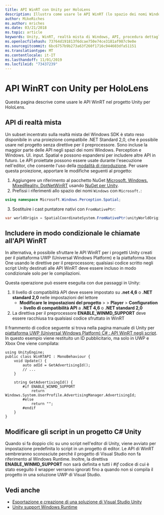 ```yaml
---
title: API WinRT con Unity per HoloLens
description: Illustra come usare le API WinRT (lo spazio dei nomi Windows) nel progetto Unity per HoloLens.
author: MikeRiches
ms.author: mriches
ms.date: 03/21/2018
ms.topic: article
keywords: Unity, WinRT, realtà mista di Windows, API, procedura dettagliata
ms.openlocfilehash: 73764d191813f6dcae750e74ce3181af987c9e0e
ms.sourcegitcommit: 6bc6757b9b273a63f260f1716c944603dfa51151
ms.translationtype: MT
ms.contentlocale: it-IT
ms.lasthandoff: 11/01/2019
ms.locfileid: "73437239"
---
```

# <a name="winrt-apis-with-unity-for-hololens"></a>API WinRT con Unity per HoloLens

Questa pagina descrive come usare le API WinRT nel progetto Unity per HoloLens.

## <a name="mixed-reality-apis"></a>API di realtà mista

Un subset incentrato sulla realtà mista del Windows SDK è stato reso disponibile in una proiezione compatibile .NET Standard 2,0, che è possibile usare nel progetto senza direttive per il preprocessore. Sono incluse la maggior parte delle API negli spazi dei nomi Windows. Perception e Windows. UI. input. Spatial e possono espandersi per includere altre API in futuro. Le API proiettate possono essere usate durante l'esecuzione nell'editor, che consente l'uso della [modalità di riproduzione](https://docs.microsoft.com//windows/mixed-reality/unity-play-mode). Per usare questa proiezione, apportare le modifiche seguenti al progetto:

1) Aggiungere un riferimento al pacchetto NuGet [Microsoft. Windows. MixedReality. DotNetWinRT](https://www.nuget.org/packages/Microsoft.Windows.MixedReality.DotNetWinRT) usando [NuGet per Unity](https://github.com/GlitchEnzo/NuGetForUnity).
2) Prefissi i riferimenti allo spazio dei nomi `Windows` con `Microsoft.`:
```cs
using namespace Microsoft.Windows.Perception.Spatial;
```
3) Sostituire i cast puntatore nativi con `FromNativePtr`:
```cs
var worldOrigin = SpatialCoordinateSystem.FromNativePtr(unityWorldOriginPtr);
```

## <a name="conditionally-include-winrt-api-calls"></a>Includere in modo condizionale le chiamate all'API WinRT

In alternativa, è possibile sfruttare le API WinRT per i progetti Unity creati per il piattaforma UWP (Universal Windows Platform) e la piattaforma Xbox One usando le direttive per il preprocessore; qualsiasi codice scritto negli script Unity destinati alle API WinRT deve essere incluso in modo condizionale solo per le compilazioni. 

Questa operazione può essere eseguita con due passaggi in Unity:
1) Il livello di compatibilità API deve essere impostato su **.net 4,6** o **.NET standard 2,0** nelle impostazioni del lettore
    - **Modificare** **le impostazioni del progetto** >  > **Player** > **Configuration** > **livello di compatibilità API** a **.NET 4,6** o **.NET standard 2,0**
2) La direttiva per il preprocessore **ENABLE_WINMD_SUPPORT** deve essere racchiusa tra qualsiasi codice sfruttato in WinRT

Il frammento di codice seguente si trova nella pagina manuale di Unity per [piattaforma UWP (Universal Windows Platform) C# : API WinRT negli script](https://docs.unity3d.com/Manual/windowsstore-scripts.html). In questo esempio viene restituito un ID pubblicitario, ma solo in UWP e Xbox One viene compilata:

```
using UnityEngine;
public class WinRTAPI : MonoBehaviour {
    void Update() {
        auto adId = GetAdvertisingId();
        // ...
    }

    string GetAdvertisingId() {
        #if ENABLE_WINMD_SUPPORT
            return Windows.System.UserProfile.AdvertisingManager.AdvertisingId;
        #else
            return "";
        #endif
    }
}
```

## <a name="edit-your-scripts-in-a-unity-c-project"></a>Modificare gli script in un progetto C# Unity

Quando si fa doppio clic su uno script nell'editor di Unity, viene avviato per impostazione predefinita lo script in un progetto di editor. Le API di WinRT sembreranno sconosciute perché il progetto di Visual Studio non fa riferimento al Windows Runtime. Inoltre, la direttiva **ENABLE_WINMD_SUPPORT** non sarà definita e tutti i *#if* codice di cui è stato eseguito il wrapper verranno ignorati fino a quando non si compila il progetto in una soluzione UWP di Visual Studio.

## <a name="see-also"></a>Vedi anche
* [Esportazione e creazione di una soluzione di Visual Studio Unity](exporting-and-building-a-unity-visual-studio-solution.md)
* [Unity support Windows Runtime](https://docs.unity3d.com/Manual/IL2CPP-WindowsRuntimeSupport.html)
